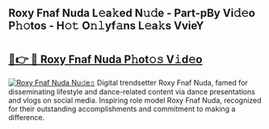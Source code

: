 ## Roxy Fnaf Nuda L𝚎a𝚔ed N𝚞𝚍e - Part-pBy Vi𝚍𝚎o P𝚑𝚘tos - H𝚘𝚝 O𝚗𝚕yf𝚊ns L𝚎a𝚔s VvieY

# <h2><a href="http://kfc324.oniu.top/?m=Roxy+Fnaf+Nuda">🔗👉 🔴 Roxy Fnaf Nuda P𝚑ot𝚘𝚜 V𝚒d𝚎o</a></h2>

[![Roxy Fnaf Nuda Nu𝚍e𝚜](https://i.imgur.com/0qMVB7G.gif)](http://kfc324.oniu.top/?m=Roxy+Fnaf+Nuda)
Digital trendsetter Roxy Fnaf Nuda, famed for disseminating lifestyle and dance-related content via dance presentations and vlogs on social media. Inspiring role model Roxy Fnaf Nuda, recognized for their outstanding accomplishments and commitment to making a difference.  

